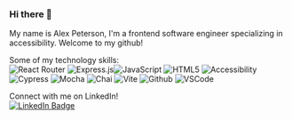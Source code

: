 ### Hi there 👋

My name is Alex Peterson, I'm a frontend software engineer specializing in accessibility. Welcome to my github!

Some of my technology skills:\
![React Router](https://img.shields.io/badge/-React_Router-05122A?style=flat&logo=reactrouter) ![Express.js](https://img.shields.io/badge/-Express.js-05122A?style=flat&logo=express)![JavaScript](https://img.shields.io/badge/-JavaScript-05122A?style=flat&logo=javascript) ![HTML5](https://img.shields.io/badge/-HTML5-05122A?style=flat&logo=html5) 
 ![Accessibility](https://img.shields.io/badge/-a11y-05122A?style=flat&logo=a11y)\
![Cypress](https://img.shields.io/badge/-Cypress-05122A?style=flat&logo=cypress) ![Mocha](https://img.shields.io/badge/-Mocha-05122A?style=flat&logo=mocha)
![Chai](https://img.shields.io/badge/-Chai-05122A?style=flat&logo=chai)  ![Vite](https://img.shields.io/badge/-Vite-05122A?style=flat&logo=vite) ![Github](https://img.shields.io/badge/-GitHub-05122A?style=flat&logo=github) ![VSCode](https://img.shields.io/badge/-VS_Code-05122A?style=flat&logo=visualstudio)

Connect with me on LinkedIn!\
[![LinkedIn Badge](https://img.shields.io/badge/-@apete12-blue?style=flat&logo=Linkedin&logoColor=white)](https://www.linkedin.com/in/alexandra-peterson-245b65145/)

  
